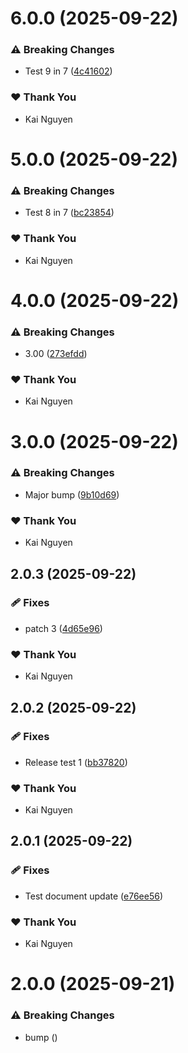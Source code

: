# 6.0.0 (2025-09-22)

### ⚠️  Breaking Changes

- Test 9 in 7 ([4c41602](https://github.com/kai-nguyen-aligent/microservice-development-utilities/commit/4c41602))

### ❤️ Thank You

- Kai Nguyen

# 5.0.0 (2025-09-22)

### ⚠️  Breaking Changes

- Test 8 in 7 ([bc23854](https://github.com/kai-nguyen-aligent/microservice-development-utilities/commit/bc23854))

### ❤️ Thank You

- Kai Nguyen

# 4.0.0 (2025-09-22)

### ⚠️  Breaking Changes

- 3.00 ([273efdd](https://github.com/kai-nguyen-aligent/microservice-development-utilities/commit/273efdd))

### ❤️ Thank You

- Kai Nguyen

# 3.0.0 (2025-09-22)

### ⚠️  Breaking Changes

- Major bump ([9b10d69](https://github.com/kai-nguyen-aligent/microservice-development-utilities/commit/9b10d69))

### ❤️ Thank You

- Kai Nguyen

## 2.0.3 (2025-09-22)

### 🩹 Fixes

- patch 3 ([4d65e96](https://github.com/kai-nguyen-aligent/microservice-development-utilities/commit/4d65e96))

### ❤️ Thank You

- Kai Nguyen

## 2.0.2 (2025-09-22)

### 🩹 Fixes

- Release test 1 ([bb37820](https://github.com/kai-nguyen-aligent/microservice-development-utilities/commit/bb37820))

### ❤️ Thank You

- Kai Nguyen

## 2.0.1 (2025-09-22)

### 🩹 Fixes

- Test document update ([e76ee56](https://github.com/kai-nguyen-aligent/microservice-development-utilities/commit/e76ee56))

### ❤️ Thank You

- Kai Nguyen

# 2.0.0 (2025-09-21)

### ⚠️  Breaking Changes

- bump ([](https://github.com/kai-nguyen-aligent/microservice-development-utilities/commit/))
